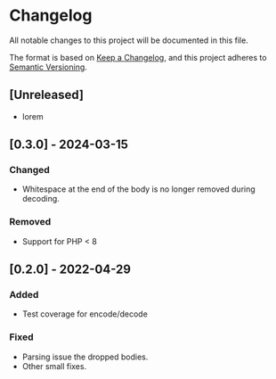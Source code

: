 <!--
id: changelog
tags: ''
-->

# Changelog

All notable changes to this project will be documented in this file.

The format is based on [Keep a Changelog](https://keepachangelog.com/en/1.0.0/), and this project adheres to [Semantic Versioning](https://semver.org/spec/v2.0.0.html).

## [Unreleased]

- lorem

## [0.3.0] - 2024-03-15

### Changed

- Whitespace at the end of the body is no longer removed during decoding.

### Removed

- Support for PHP < 8

## [0.2.0] - 2022-04-29

### Added

- Test coverage for encode/decode

### Fixed

- Parsing issue the dropped bodies.
- Other small fixes.
